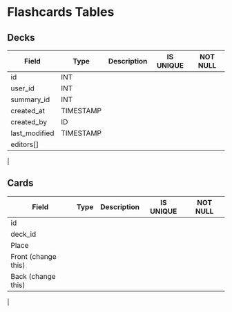 # Flashcards Tables
## Decks
| Field           | Type           | Description                | IS UNIQUE | NOT NULL |
|-----------------|----------------|----------------------------|-----------|----------|
| id              | INT
| user_id         | INT
| summary_id      | INT
| created_at      | TIMESTAMP
| created_by      | ID
| last_modified   | TIMESTAMP
| editors[]
|

## Cards
| Field           | Type           | Description                | IS UNIQUE | NOT NULL |
|-----------------|----------------|----------------------------|-----------|----------|
| id
| deck_id
| Place
| Front (change this)
| Back (change this)
|